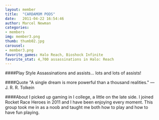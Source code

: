 ```yaml
---
layout: member
title:  "CARDAMOM PODS"
date:   2011-04-22 16:54:46
author: Marcel Newman
categories:
- members
img: member3.png
thumb: thumb02.jpg
carousel:
- member3.png
favorite_games: Halo Reach, Bioshock Infinite
favorite_stat: 4,700 assassinations in Halo: Reach
---
```

####Play Style
Assassinations and assists... lots and lots of assists!

####Quote
"A single dream is more powerful than a thousand realities." &mdash; J. R. R. Tolkein

####About
I picked up gaming in I college, a little on the late side. I joined Rocket Race Heroes in 2011 and I have been enjoying every moment. This group took me in as a noob and taught me both how to play and how to have fun playing.
